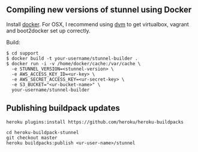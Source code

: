 ## Compiling new versions of stunnel using Docker

Install [docker](https://www.docker.io/). For OSX, I recommend using
[dvm](http://fnichol.github.io/dvm/) to get virtualbox, vagrant and boot2docker
set up correctly.

Build:

```
$ cd support
$ docker build -t your-username/stunnel-builder .
$ docker run -i -v /home/docker/cache:/var/cache \
  -e STUNNEL_VERSION=<stunnel-version> \
  -e AWS_ACCESS_KEY_ID=<ur-key> \
  -e AWS_SECRET_ACCESS_KEY=<ur-secret-key> \
  -e S3_BUCKET="<ur-bucket-name>" \
  your-username/stunnel-builder
```

## Publishing buildpack updates

```
heroku plugins:install https://github.com/heroku/heroku-buildpacks

cd heroku-buildpack-stunnel
git checkout master
heroku buildpacks:publish <ur-user-name>/stunnel
```
